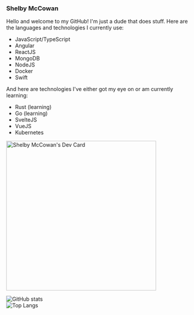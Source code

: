 ### Shelby McCowan

Hello and welcome to my GitHub! I'm just a dude that does stuff. Here are the languages and technologies I currently use:

- JavaScript/TypeScript
- Angular
- ReactJS
- MongoDB
- NodeJS
- Docker
- Swift

And here are technologies I've either got my eye on or am currently learning:

- Rust (learning)
- Go (learning)
- SvelteJS
- VueJS
- Kubernetes

<a href="https://app.daily.dev/MusicDev"><img src="https://api.daily.dev/devcards/e2b46b2d40844aa48ee22bf3e37fd39b.png?r=cr7" width="400" alt="Shelby McCowan's Dev Card"/></a>


![GitHub stats](https://github-readme-stats.vercel.app/api?username=MusicDev33&show_icons=true&theme=synthwave)<br>
![Top Langs](https://github-readme-stats.vercel.app/api/top-langs/?username=CharalambosIoannou&theme=synthwave)

<!--
**MusicDev33/MusicDev33** is a ✨ _special_ ✨ repository because its `README.md` (this file) appears on your GitHub profile.

Here are some ideas to get you started:

- 🔭 I’m currently working on ...
- 🌱 I’m currently learning ...
- 👯 I’m looking to collaborate on ...
- 🤔 I’m looking for help with ...
- 💬 Ask me about ...
- 📫 How to reach me: ...
- 😄 Pronouns: ...
- ⚡ Fun fact: ...
-->
